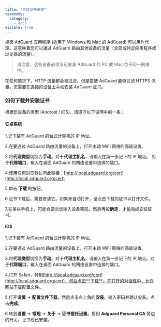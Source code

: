 ```yaml
---
title: "代理证书安装"
taxonomy:
  category:
    - docs
visible: true
---
```


桌面 AdGuard 应用程序 (适用于 Windows 和 Mac 的 AdGuard) 可以用作代理。这意味着您可以通过 AdGuard 路由其他设备的流量（全部或特定应用程序或浏览器的流量）。

> 请注意，这些设备必须与已安装 AdGuard 的 PC 或 Mac 位于同一网络中。

在任何情况下，HTTP 流量都会被过滤，但是要使 AdGuard 能够过滤 HTTPS 流量，您需要在连接的设备上手动安装 AdGuard 证书。

### 如何下载并安装证书

根据您设备的类型 (Android / iOS)，请遵守以下说明中的一条：

#### 安卓系统

1.记下装有 AdGuard 的台式计算机的 IP 地址。

2.在要通过 AdGuard 路由流量的设备上，打开主动 WiFi 网络的高级设置。

3.将**代理类型**切换为**手动**。对于**代理主机名**，请输入在第一步记下的 IP 地址。 对于**代理端口**，输入在桌面 AdGuard 的网络设置中选择的端口。

4.使用任何浏览器访问此链接：[http://local.adguard.org/cert](http://local.adguard.org/cert)

5.单击 **下载** 的按钮。

6.证书下载后，需要安装它。如果未自动打开，请点击下载的证书以打开文件。

7.在某些手机上，可能会要求您输入设备密码，然后再按**确定**，才能完成安装证书。

#### iOS

1.记下装有 AdGuard 的台式计算机的 IP 地址。

2.在要通过 AdGuard 路由流量的设备上，打开主动 WiFi 网络的高级设置。

3.将**代理类型**切换为**手动**。对于**代理主机名**，请输入在第一步记下的 IP 地址。对于**代理端口**，输入在桌面 AdGuard 的网络设置中选择的端口。

4.打开 Safari，转到[http://local.adguard.org/cert](http://local.adguard.org/cert)，然后点击**下载**。在打开的对话框中，允许网站下载配置文件。

5.打开**设置** -> **配置文件下载**，然后点击右上角的**安装**。输入密码并确认安装。点击**完成**。

6.转到**设置** -> **常规** -> **关于** -> **证书信任设置**。启用 **Adguard Personal CA** 旁边的开关。证书现已安装。
